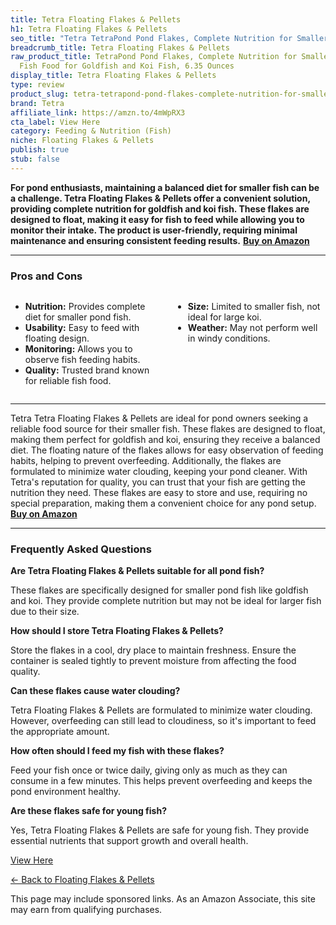 ```yaml
---
title: Tetra Floating Flakes & Pellets
h1: Tetra Floating Flakes & Pellets
seo_title: "Tetra TetraPond Pond Flakes, Complete Nutrition for Smaller\u2026"
breadcrumb_title: Tetra Floating Flakes & Pellets
raw_product_title: TetraPond Pond Flakes, Complete Nutrition for Smaller Pond Fish,
  Fish Food for Goldfish and Koi Fish, 6.35 Ounces
display_title: Tetra Floating Flakes & Pellets
type: review
product_slug: tetra-tetrapond-pond-flakes-complete-nutrition-for-smaller-pond-fish-fi-a60d68c0
brand: Tetra
affiliate_link: https://amzn.to/4mWpRX3
cta_label: View Here
category: Feeding & Nutrition (Fish)
niche: Floating Flakes & Pellets
publish: true
stub: false
---
```


<div id="intro" class="full-width">
  <p><strong>For pond enthusiasts, maintaining a balanced diet for smaller fish can be a challenge. Tetra Floating Flakes & Pellets offer a convenient solution, providing complete nutrition for goldfish and koi fish. These flakes are designed to float, making it easy for fish to feed while allowing you to monitor their intake. The product is user-friendly, requiring minimal maintenance and ensuring consistent feeding results.</strong> <a href="https://amzn.to/4mWpRX3" rel="nofollow sponsored noopener" target="_blank"><strong>Buy on Amazon</strong></a></p>
</div>

<hr />
<h3 id="pros-cons">Pros and Cons</h3>
<div class="pc-grid" style="display:grid;grid-template-columns:1fr 1fr;gap:16px;">
  <ul>
    <li><strong>Nutrition:</strong> Provides complete diet for smaller pond fish.</li>
    <li><strong>Usability:</strong> Easy to feed with floating design.</li>
    <li><strong>Monitoring:</strong> Allows you to observe fish feeding habits.</li>
    <li><strong>Quality:</strong> Trusted brand known for reliable fish food.</li>
  </ul>
  <ul>
    <li><strong>Size:</strong> Limited to smaller fish, not ideal for large koi.</li>
    <li><strong>Weather:</strong> May not perform well in windy conditions.</li>
  </ul>
</div>
<hr />

<div class="full-width">
  <p>Tetra Tetra Floating Flakes & Pellets are ideal for pond owners seeking a reliable food source for their smaller fish. These flakes are designed to float, making them perfect for goldfish and koi, ensuring they receive a balanced diet. The floating nature of the flakes allows for easy observation of feeding habits, helping to prevent overfeeding. Additionally, the flakes are formulated to minimize water clouding, keeping your pond cleaner. With Tetra's reputation for quality, you can trust that your fish are getting the nutrition they need. These flakes are easy to store and use, requiring no special preparation, making them a convenient choice for any pond setup. <a href="https://amzn.to/4mWpRX3" rel="nofollow sponsored noopener" target="_blank"><strong>Buy on Amazon</strong></a></p>
</div>

<hr />
<h3 id="faqs">Frequently Asked Questions</h3>

<p><strong>Are Tetra Floating Flakes & Pellets suitable for all pond fish?</strong></p>
<p>These flakes are specifically designed for smaller pond fish like goldfish and koi. They provide complete nutrition but may not be ideal for larger fish due to their size.</p>

<p><strong>How should I store Tetra Floating Flakes & Pellets?</strong></p>
<p>Store the flakes in a cool, dry place to maintain freshness. Ensure the container is sealed tightly to prevent moisture from affecting the food quality.</p>

<p><strong>Can these flakes cause water clouding?</strong></p>
<p>Tetra Floating Flakes & Pellets are formulated to minimize water clouding. However, overfeeding can still lead to cloudiness, so it's important to feed the appropriate amount.</p>

<p><strong>How often should I feed my fish with these flakes?</strong></p>
<p>Feed your fish once or twice daily, giving only as much as they can consume in a few minutes. This helps prevent overfeeding and keeps the pond environment healthy.</p>

<p><strong>Are these flakes safe for young fish?</strong></p>
<p>Yes, Tetra Floating Flakes & Pellets are safe for young fish. They provide essential nutrients that support growth and overall health.</p>
<p><a class="btn" href="https://amzn.to/4mWpRX3" target="_blank" rel="nofollow sponsored noopener">View Here</a></p>
<p><a href="/roundups/feeding-nutrition-fish-/floating-flakes-pellets/">← Back to Floating Flakes & Pellets</a></p>
<aside class="disclosure">This page may include sponsored links. As an Amazon Associate, this site may earn from qualifying purchases.</aside>
